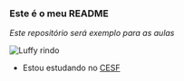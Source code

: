 ### **Este é o meu README**

_Este repositório será exemplo para as aulas_


![Luffy rindo](https://media.tenor.com/aSvNzSQUVwAAAAAM/luffy-gear-5.gif)

- Estou estudando no [CESF](https://cesfcl.com.br/)
